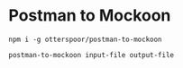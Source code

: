 # Postman to Mockoon

`npm i -g otterspoor/postman-to-mockoon`

`postman-to-mockoon input-file output-file`